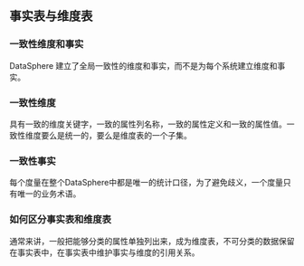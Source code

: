 ## 事实表与维度表



### 一致性维度和事实 
DataSphere 建立了全局一致性的维度和事实，而不是为每个系统建立维度和事实。 



### 一致性维度 
具有一致的维度关键字，一致的属性列名称，一致的属性定义和一致的属性值。一致性维度要么是统一的，要么是维度表的一个子集。

### 一致性事实 
每个度量在整个DataSphere中都是唯一的统计口径，为了避免歧义，一个度量只有唯一的业务术语。

### 如何区分事实表和维度表
通常来讲，一般把能够分类的属性单独列出来，成为维度表，不可分类的数据保留在事实表中，在事实表中维护事实与维度的引用关系。

